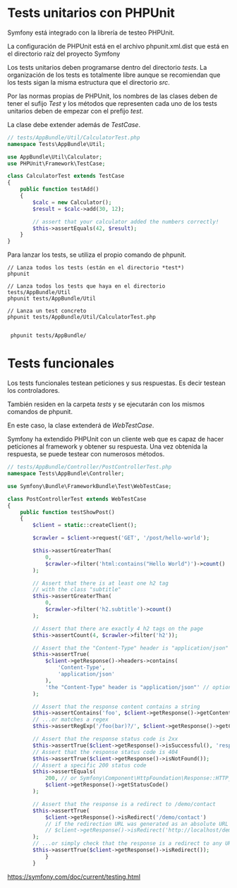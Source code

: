 Tests unitarios con PHPUnit
===========================

Symfony está integrado con la librería de testeo PHPUnit. 

La configuración de PHPUnit está en el archivo phpunit.xml.dist que está en el 
directorio raíz del proyecto Symfony

Los tests unitarios deben programarse dentro del directorio *tests*. La organización
de los tests es totalmente libre aunque se recomiendan que los tests sigan la 
misma estructura que el directorio *src*.

Por las normas propias de PHPUnit, los nombres de las clases deben de tener el 
sufijo *Test* y los métodos que representen cada uno de los tests unitarios 
deben de empezar con el prefijo *test*.

La clase debe extender además de *TestCase*.

```php
// tests/AppBundle/Util/CalculatorTest.php
namespace Tests\AppBundle\Util;

use AppBundle\Util\Calculator;
use PHPUnit\Framework\TestCase;

class CalculatorTest extends TestCase
{
    public function testAdd()
    {
        $calc = new Calculator();
        $result = $calc->add(30, 12);

        // assert that your calculator added the numbers correctly!
        $this->assertEquals(42, $result);
    }
}
```

Para lanzar los tests, se utiliza el propio comando de phpunit.


```
// Lanza todos los tests (están en el directorio *test*)
phpunit

// Lanza todos los tests que haya en el directorio tests/AppBundle/Util
phpunit tests/AppBundle/Util

// Lanza un test concreto
phpunit tests/AppBundle/Util/CalculatorTest.php


 phpunit tests/AppBundle/
```


Tests funcionales
=================

Los tests funcionales testean peticiones y sus respuestas. Es decir testean los
controladores.

También residen en la carpeta *tests* y se ejecutarán con los mismos comandos 
de phpunit.

En este caso, la clase extenderá de *WebTestCase*.

Symfony ha extendido PHPUnit con un cliente web que es capaz de hacer peticiones
al framework y obtener su respuesta. Una vez obtenida la respuesta, se puede
testear con numerosos métodos.


```php
// tests/AppBundle/Controller/PostControllerTest.php
namespace Tests\AppBundle\Controller;

use Symfony\Bundle\FrameworkBundle\Test\WebTestCase;

class PostControllerTest extends WebTestCase
{
    public function testShowPost()
    {
        $client = static::createClient();

        $crawler = $client->request('GET', '/post/hello-world');

        $this->assertGreaterThan(
            0,
            $crawler->filter('html:contains("Hello World")')->count()
        );

        // Assert that there is at least one h2 tag
        // with the class "subtitle"
        $this->assertGreaterThan(
            0,
            $crawler->filter('h2.subtitle')->count()
        );

        // Assert that there are exactly 4 h2 tags on the page
        $this->assertCount(4, $crawler->filter('h2'));

        // Assert that the "Content-Type" header is "application/json"
        $this->assertTrue(
            $client->getResponse()->headers->contains(
                'Content-Type',
                'application/json'
            ),
            'the "Content-Type" header is "application/json"' // optional message shown on failure
        );

        // Assert that the response content contains a string
        $this->assertContains('foo', $client->getResponse()->getContent());
        // ...or matches a regex
        $this->assertRegExp('/foo(bar)?/', $client->getResponse()->getContent());

        // Assert that the response status code is 2xx
        $this->assertTrue($client->getResponse()->isSuccessful(), 'response status is 2xx');
        // Assert that the response status code is 404
        $this->assertTrue($client->getResponse()->isNotFound());
        // Assert a specific 200 status code
        $this->assertEquals(
            200, // or Symfony\Component\HttpFoundation\Response::HTTP_OK
            $client->getResponse()->getStatusCode()
        );

        // Assert that the response is a redirect to /demo/contact
        $this->assertTrue(
            $client->getResponse()->isRedirect('/demo/contact')
            // if the redirection URL was generated as an absolute URL
            // $client->getResponse()->isRedirect('http://localhost/demo/contact')
        );
        // ...or simply check that the response is a redirect to any URL
        $this->assertTrue($client->getResponse()->isRedirect());
            }
        }
```

https://symfony.com/doc/current/testing.html
